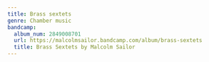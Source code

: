 ```yaml
---
title: Brass sextets
genre: Chamber music
bandcamp:
  album_num: 2849008701
  url: https://malcolmsailor.bandcamp.com/album/brass-sextets
  title: Brass Sextets by Malcolm Sailor
---
```


